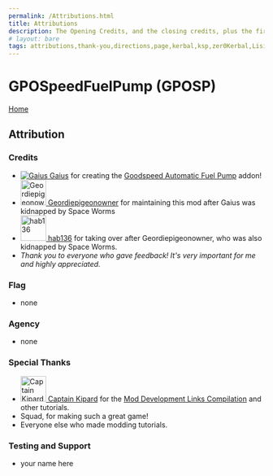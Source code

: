 ```yaml
---
permalink: /Attributions.html
title: Attributions
description: The Opening Credits, and the closing credits, plus the first of two (or is three) end credit scenes
# layout: bare
tags: attributions,thank-you,directions,page,kerbal,ksp,zer0Kerbal,Lisias,zedK
---
```


<!--
Attributions.md v1.0.5.0
GPOSpeedFuelPump (GPOSP)
created: 01 Feb 2022
updated: 27 Mar 2022
-->

<script src="https://kit.fontawesome.com/0ea5493613.js" crossorigin="anonymous"></script>
<i class="fa fa-gear fa-spin fa-3x" style="color: firebrick"></i>
# GPOSpeedFuelPump (GPOSP)
[Home](./index.md)

## Attribution

### Credits

<ul>
  <li><a href="https://forum.kerbalspaceprogram.com/index.php?/profile/66495-*/"><img border="0" alt="Gaius" src="https://kerbal-forum-uploads.s3.us-west-2.amazonaws.com/profile/photo-66495.png" zoom="50%"> Gaius</a> for creating the <a href="https://forum.kerbalspaceprogram.com/index.php?/topic/202749-*/" alt="Goodspeed Automatic Fuel Pump"> Goodspeed Automatic Fuel Pump</a> addon!</li>
  <li><a href="https://forum.kerbalspaceprogram.com/index.php?/profile/57146-*/"><img border="0" alt="Geordiepigeonowner" src="https://kerbal-forum-uploads.s3.us-west-2.amazonaws.com/set_resources_17/84c1e40ea0e759e3f1505eb1788ddf3c_default_photo.png" width="50" height="50" > Geordiepigeonowner</a>  for maintaining this mod after Gaius was kidnapped by Space Worms</li>
  <li><a href="https://forum.kerbalspaceprogram.com/index.php?/profile/75997-*/"><img border="0" alt="hab136" src="https://kerbal-forum-uploads.s3.us-west-2.amazonaws.com/profile/photo-75997.jpg" width="50" height="50" > hab136</a> for taking over after Geordiepigeonowner, who was also kidnapped by Space Worms.</li>
  <li><i>Thank you to everyone who gave feedback! It's very important for me and highly appreciated.</i></li>
</ul>

### Flag

* none

### Agency

* none

### Special Thanks

<ul>
  <li><a href="https://forum.kerbalspaceprogram.com/index.php?/profile/70516-captainkipard/"><img border="0" alt="Captain Kipard" src="https://kerbal-forum-uploads.s3.us-west-2.amazonaws.com/monthly_12_2015/itsame.png.3227b08e54fc9e3eaa0c6c2ad8e9ad07.thumb.png.5d3a3eb0344a23048ea58826e47b9781.png" width="50" height="50" > Captain Kipard</a> for the <a href="https://forum.kerbalspaceprogram.com/index.php?/topic/85372-*/"> Mod Development Links Compilation</a> and other tutorials.</li>
  <li>Squad, for making such a great game!</li>
  <li>Everyone else who made modding tutorials.</li>
</ul>

### Testing and Support

* your name here

[gaius]: https://forum.kerbalspaceprogram.com/index.php?/profile/66495-*/ "Gaius"
[geordiepigeonowner]:https://forum.kerbalspaceprogram.com/index.php?/profile/116764-*/ "Geordiepigeonowner"
[hab136]: https://forum.kerbalspaceprogram.com/index.php?/profile/75997-*/ "hab136"
[lisias]: https://forum.kerbalspaceprogram.com/index.php?/profile/187168-*/ "Lisias"
[zer0Kerbal]: https://forum.kerbalspaceprogram.com/index.php?/profile/190933-*/ "zer0Kerbal"

[GPO]: https://forum.kerbalspaceprogram.com/index.php?/topic/207732-*/ "GPO"

[cptkipard]: https://forum.kerbalspaceprogram.com/index.php?/profile/70516-*/ "Captain Kipard"

<!-- this file CC BY-NC-ND 3.0 Unported by zer0Kerbal -->
